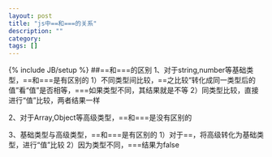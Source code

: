 ```yaml
---
layout: post
title: "js中==和===的关系"
description: ""
category: 
tags: []
---
```

{% include JB/setup %}
##==和===的区别
1、对于string,number等基础类型，==和===是有区别的
1）不同类型间比较，==之比较“转化成同一类型后的值”看“值”是否相等，===如果类型不同，其结果就是不等
2）同类型比较，直接进行“值”比较，两者结果一样

2、对于Array,Object等高级类型，==和===是没有区别的

3、基础类型与高级类型，==和===是有区别的
1）对于==，将高级转化为基础类型，进行“值”比较
2）因为类型不同，===结果为false